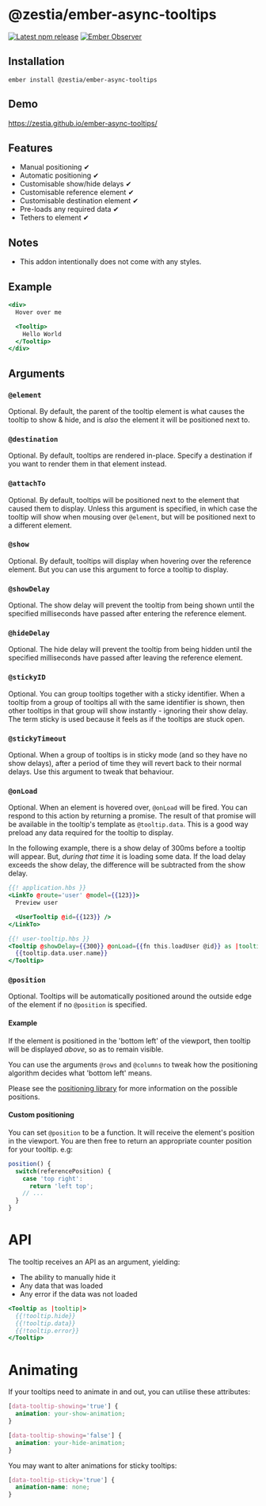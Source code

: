# @zestia/ember-async-tooltips

[![Latest npm release][npm-badge]][npm-badge-url]
[![Ember Observer][ember-observer-badge]][ember-observer-url]

<!-- [![GitHub Actions][github-actions-badge]][github-actions-url] -->

[npm-badge]: https://img.shields.io/npm/v/@zestia/ember-async-tooltips.svg
[npm-badge-url]: https://www.npmjs.com/package/@zestia/ember-async-tooltips
[github-actions-badge]: https://github.com/zestia/ember-async-tooltips/workflows/CI/badge.svg
[github-actions-url]: https://github.com/zestia/ember-async-tooltips/actions
[ember-observer-badge]: https://emberobserver.com/badges/-zestia-ember-async-tooltips.svg
[ember-observer-url]: https://emberobserver.com/addons/@zestia/ember-async-tooltips

## Installation

```
ember install @zestia/ember-async-tooltips
```

## Demo

https://zestia.github.io/ember-async-tooltips/

## Features

- Manual positioning ✔︎
- Automatic positioning ✔︎
- Customisable show/hide delays ✔︎
- Customisable reference element ✔︎
- Customisable destination element ✔︎
- Pre-loads any required data ✔︎
- Tethers to element ✔︎

## Notes

- This addon intentionally does not come with any styles.

## Example

```handlebars
<div>
  Hover over me

  <Tooltip>
    Hello World
  </Tooltip>
</div>
```

## Arguments

### `@element`

Optional. By default, the parent of the tooltip element is what causes the tooltip to show & hide, and is _also_ the element it will be positioned next to.

### `@destination`

Optional. By default, tooltips are rendered in-place. Specify a destination if you want to render them in that element instead.

### `@attachTo`

Optional. By default, tooltips will be positioned next to the element that caused them to display. Unless this argument is specified, in which case the tooltip will show when mousing over `@element`, but will be positioned next to a different element.

### `@show`

Optional. By default, tooltips will display when hovering over the reference element. But you can use this argument to force a tooltip to display.

### `@showDelay`

Optional. The show delay will prevent the tooltip from being shown until the specified milliseconds have passed after entering the reference element.

### `@hideDelay`

Optional. The hide delay will prevent the tooltip from being hidden until the specified milliseconds have passed after leaving the reference element.

### `@stickyID`

Optional. You can group tooltips together with a sticky identifier. When a tooltip from a group of tooltips all with the same identifier is shown, then other tooltips in that group will show instantly - ignoring their show delay. The term sticky is used because it feels as if the tooltips are stuck open.

### `@stickyTimeout`

Optional. When a group of tooltips is in sticky mode (and so they have no show delays), after a period of time they will revert back to their normal delays. Use this argument to tweak that behaviour.

### `@onLoad`

Optional. When an element is hovered over, `@onLoad` will be fired. You can respond to this action by returning a promise. The result of that promise will be available in the tooltip's template as `@tooltip.data`. This is a good way preload any data required for the tooltip to display.

In the following example, there is a show delay of 300ms before a tooltip will appear. But, _during that time_ it is loading some data. If the load delay exceeds the show delay, the difference will be subtracted from the show delay.

```handlebars
{{! application.hbs }}
<LinkTo @route='user' @model={{123}}>
  Preview user

  <UserTooltip @id={{123}} />
</LinkTo>
```

```handlebars
{{! user-tooltip.hbs }}
<Tooltip @showDelay={{300}} @onLoad={{fn this.loadUser @id}} as |tooltip|>
  {{tooltip.data.user.name}}
</Tooltip>
```

### `@position`

Optional. Tooltips will be automatically positioned around the outside edge of the element if no `@position` is specified.

#### Example

If the element is positioned in the 'bottom left' of the viewport, then tooltip will be displayed _above_, so as to remain visible.

You can use the arguments `@rows` and `@columns` to tweak how the positioning algorithm decides what 'bottom left' means.

Please see the [positioning library](https://github.com/zestia/position-utils#zestiaposition-utils) for more information on the possible positions.

#### Custom positioning

You can set `@position` to be a function. It will receive the element's position in the viewport. You are then free to return an appropriate counter position for your tooltip. e.g:

```javascript
position() {
  switch(referencePosition) {
    case 'top right':
      return 'left top';
    // ...
  }
}
```

# API

The tooltip receives an API as an argument, yielding:

- The ability to manually hide it
- Any data that was loaded
- Any error if the data was not loaded

```handlebars
<Tooltip as |tooltip|>
  {{!tooltip.hide}}
  {{!tooltip.data}}
  {{!tooltip.error}}
</Tooltip>
```

# Animating

If your tooltips need to animate in and out, you can utilise these attributes:

```css
[data-tooltip-showing='true'] {
  animation: your-show-animation;
}

[data-tooltip-showing='false'] {
  animation: your-hide-animation;
}
```

You may want to alter animations for sticky tooltips:

```css
[data-tooltip-sticky='true'] {
  animation-name: none;
}
```
